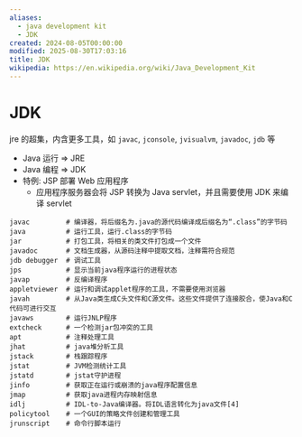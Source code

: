 ```yaml
---
aliases:
  - java development kit
  - JDK
created: 2024-08-05T00:00:00
modified: 2025-08-30T17:03:16
title: JDK
wikipedia: https://en.wikipedia.org/wiki/Java_Development_Kit
---
```


# JDK

jre 的超集，内含更多工具，如 `javac`, `jconsole`, `jvisualvm`, `javadoc`, `jdb` 等

- Java 运行 => JRE
- Java 编程 => JDK
- 特例: JSP 部署 Web 应用程序
    - 应用程序服务器会将 JSP 转换为 Java servlet，并且需要使用 JDK 来编译 servlet

```shell
javac         # 编译器，将后缀名为.java的源代码编译成后缀名为“.class”的字节码
java          # 运行工具，运行.class的字节码
jar           # 打包工具，将相关的类文件打包成一个文件
javadoc       # 文档生成器，从源码注释中提取文档，注释需符合规范
jdb debugger  # 调试工具
jps           # 显示当前java程序运行的进程状态
javap         # 反编译程序
appletviewer  # 运行和调试applet程序的工具，不需要使用浏览器
javah         # 从Java类生成C头文件和C源文件。这些文件提供了连接胶合，使Java和C代码可进行交互
javaws        # 运行JNLP程序
extcheck      # 一个检测jar包冲突的工具
apt           # 注释处理工具
jhat          # java堆分析工具
jstack        # 栈跟踪程序
jstat         # JVM检测统计工具
jstatd        # jstat守护进程
jinfo         # 获取正在运行或崩溃的java程序配置信息
jmap          # 获取java进程内存映射信息
idlj          # IDL-to-Java编译器。将IDL语言转化为java文件[4]
policytool    # 一个GUI的策略文件创建和管理工具
jrunscript    # 命令行脚本运行
```
